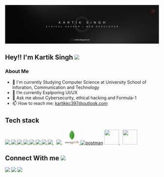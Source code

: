  <img src="https://github.com/kartikkc/kartikkc/blob/main/Kartik%20Singh.png?raw=true"/>
 
## Hey!! I'm Kartik Singh <img src="https://raw.githubusercontent.com/MartinHeinz/MartinHeinz/master/wave.gif" width="30px">
### About Me
- 📖 I'm currently Studying Computer Science at University School of Inforation, Communication and Technology
- 🌱 I’m currently Explporing UI/UX
- 💬 Ask me about Cybersecurity, ethical hacking and Formula-1
- 📫 How to reach me: kartikkc397@outlook.com

## Tech stack 
 <a href="https://www.java.com" target="_blank"> <img src="https://img.icons8.com/color/50/000000/c-plus-plus-logo.png"/> </a>
    <a href="https://reactjs.org/" target="_blank"> <img src="https://img.icons8.com/color/48/000000/react-native.png"/> </a>
    <a href="https://developer.mozilla.org/en-US/docs/Web/JavaScript" target="_blank"> <img src="https://img.icons8.com/color/48/000000/javascript.png"/> </a> 
    <a href="https://www.w3.org/html/" target="_blank"> <img src="https://img.icons8.com/color/48/000000/html-5.png"/> </a> 
    <a href="https://www.w3schools.com/css/" target="_blank"> <img src="https://img.icons8.com/color/48/000000/css3.png"/> </a> 
    <a href="https://getbootstrap.com" target="_blank"> <img src="https://img.icons8.com/color/48/000000/bootstrap.png"/> </a> 
    <a href="https://www.python.org" target="_blank"> <img src="https://img.icons8.com/color/48/000000/python.png"/> </a> 
    <a style="padding-right:8px;" href="https://nodejs.org" target="_blank"> <img src="https://img.icons8.com/color/48/000000/nodejs.png"/> </a> 
    <a style="padding-right:8px;" href="https://www.mysql.com/" target="_blank"> <img src="https://img.icons8.com/fluent/50/000000/mysql-logo.png"/> </a>
    <a href="https://www.mongodb.com/" target="_blank"> <img src="https://raw.githubusercontent.com/devicons/devicon/master/icons/mongodb/mongodb-original-wordmark.svg" alt="mongodb" width="48" height="48"/> </a> 
    <a href="https://postman.com" target="_blank"> <img src="https://www.vectorlogo.zone/logos/getpostman/getpostman-icon.svg" alt="postman" width="45" height="45"/></a>
    <a style="padding-right:8px;" href="https://www.mysql.com/" target="_blank"> <img src="https://img.icons8.com/color/256/linux--v1.png" width="48" height="48"/> </a>
    <a style="padding-right:8px;" href="https://www.mysql.com/" target="_blank"> <img src="https://img.icons8.com/color/256/ubuntu--v1.png" width="48" height="48"/> </a>
</p>

## Connect With me <img src = "https://raw.githubusercontent.com/ShahriarShafin/ShahriarShafin/main/Assets/handshake.gif" height="30px"/>

<a href = "https://www.linkedin.com/in/kartikkc397/"><img src="https://img.icons8.com/fluent/48/000000/linkedin.png"/></a>
<a href = "https://twitter.com/kartikkc_397"><img src="https://img.icons8.com/fluent/48/000000/twitter.png"/></a>
<a href = "https://www.instagram.com/kartikkc397/"><img src="https://img.icons8.com/fluent/48/000000/instagram-new.png"/></a>
